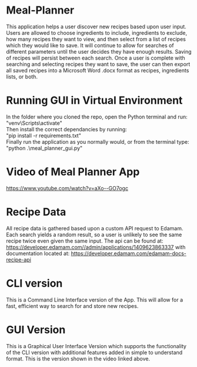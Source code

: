 # Meal-Planner
This application helps a user discover new recipes based upon user input.  Users are allowed to choose ingredients to include, ingredients to exclude, how many recipes they want to view, and then select from a list of recipes which they would like to save.  It will continue to allow for searches of different parameters until the user decides they have enough results.  Saving of recipes will persist between each search.  Once a user is complete with searching and selecting recipes they want to save, the user can then export all saved recipes into a Microsoft Word .docx format as recipes, ingredients lists, or both.

# Running GUI in Virtual Environment
In the folder where you cloned the repo, open the Python terminal and run:  
"venv\Scripts\activate"  
Then install the correct dependancies by running:  
"pip install -r requirements.txt"  
Finally run the application as you normally would, or from the terminal type:  
"python .\meal_planner_gui.py"

# Video of Meal Planner App
https://www.youtube.com/watch?v=aXo--GO7ogc

# Recipe Data
All recipe data is gathered based upon a custom API request to Edamam.  Each search yields a random result, so a user is unlikely to see the same recipe twice even given the same input.  The api can be found at: https://developer.edamam.com//admin/applications/1409623863337 with documentation located at: https://developer.edamam.com/edamam-docs-recipe-api

# CLI version
This is a Command Line Interface version of the App.  This will allow for a fast, efficient way to search for and store new recipes.

# GUI Version
This is a Graphical User Interface Version which supports the functionality of the CLI version with additional features added in simple to understand format.  This is the version shown in the video linked above.
